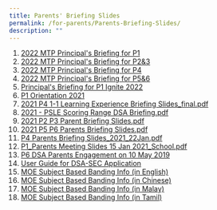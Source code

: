 ```yaml
---
title: Parents' Briefing Slides
permalink: /for-parents/Parents-Briefing-Slides/
description: ""
---
```

1. [2022 MTP Principal's Briefing for P1](/files/For%20Parents/Parents'%20Briefing%20Slides/P1_Parents%20Briefing%20Slides%2021%20Jan%202022.pdf)
2. [2022 MTP Principal's Briefing for P2&3](/files/For%20Parents/Parents'%20Briefing%20Slides/P_Briefing_P2P3_2022_for%20sharing.pdf) 
3. [2022 MTP Principal's Briefing for P4](/files/For%20Parents/Parents'%20Briefing%20Slides/P_Briefing_P4_2022_for%20sharing.pdf)
4. [2022 MTP Principal's Briefing for P5&6](/files/For%20Parents/Parents'%20Briefing%20Slides/P_Briefing_P5P6_2022_for%20sharing.pdf)
5. [Principal's Briefing for P1 Ignite 2022](/files/For%20Parents/Parents'%20Briefing%20Slides/P_Briefing_P1_2022_for%20sharing.pdf)
6. [P1 Orientation 2021](/files/For%20Parents/Parents'%20Briefing%20Slides/P1%20Orientation%202021_final.pdf)
7. [2021 P4 1-1 Learning Experience Briefing Slides\_final.pdf](/files/For%20Parents/Parents'%20Briefing%20Slides/2021%20P4%201-1%20Learning%20Experience%20Briefing%20Slides_final.pdf)
8. [2021 - PSLE Scoring Range DSA Briefing.pdf](/files/For%20Parents/Parents'%20Briefing%20Slides/2021%20-%20PSLE%20Scoring%20Range%20%20DSA%20Briefing%20-%207%20May.pdf)
9. [2021 P2 P3 Parent Briefing Slides.pdf](/files/For%20Parents/Parents'%20Briefing%20Slides/2021%20P2%20P3%20Parent%20Briefing%20Slides.pdf)
10. [2021 P5 P6 Parents Briefing Slides.pdf](/files/For%20Parents/Parents'%20Briefing%20Slides/2021%20P5%20P6%20Parent%20Briefing%20Slides.pdf)
11. [P4 Parents Briefing Slides\_2021\_22Jan.pdf](/files/For%20Parents/Parents'%20Briefing%20Slides/P4%20Parents%20Briefing_2021_22Jan.pdf)   
12. [P1\_Parents Meeting Slides 15 Jan 2021\_School.pdf](/files/For%20Parents/Parents'%20Briefing%20Slides/P1_Parents%20Meeting%20Slides%2015%20Jan%202021_School.pdf)  
13. [P6 DSA Parents Engagement on 10 May 2019](https://kranjipri-moe-edu-sg-admin.cwp.sg/)  
14. [User Guide for DSA-SEC Application](/files/For%20Parents/Parents'%20Briefing%20Slides/user-guide-for-dsa-sec-application-mainstream.pdf) 
15. [MOE Subject Based Banding Info (in English)](/files/For%20Parents/Parents'%20Briefing%20Slides/1MOESubjectBased%20Banding%20n%20English.pdf)  
16. [MOE Subject Based Banding Info (in Chinese)](/files/For%20Parents/Parents'%20Briefing%20Slides/2%20MOE_Subject-Based%20Banding%20(in%20Chinese).pdf) 
17. [MOE Subject Based Banding Info (in Malay)](/files/For%20Parents/Parents'%20Briefing%20Slides/3%20MOE_Subject-Based%20Banding%20(in%20Malay).pdf)
18. [MOE Subject Based Banding Info (in Tamil)](/files/For%20Parents/Parents'%20Briefing%20Slides/4%20MOE_Subject-Based%20Banding%20(in%20Tamil).pdf)